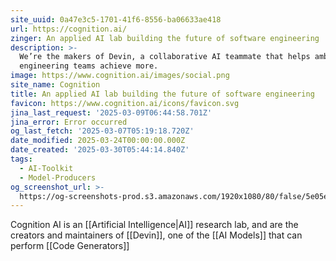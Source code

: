 ```yaml
---
site_uuid: 0a47e3c5-1701-41f6-8556-ba06633ae418
url: https://cognition.ai/
zinger: An applied AI lab building the future of software engineering
description: >-
  We’re the makers of Devin, a collaborative AI teammate that helps ambitious
  engineering teams achieve more.
image: https://www.cognition.ai/images/social.png
site_name: Cognition
title: An applied AI lab building the future of software engineering
favicon: https://www.cognition.ai/icons/favicon.svg
jina_last_request: '2025-03-09T06:44:58.701Z'
jina_error: Error occurred
og_last_fetch: '2025-03-07T05:19:18.720Z'
date_modified: 2025-03-24T00:00:00.000Z
date_created: '2025-03-30T05:44:14.840Z'
tags:
  - AI-Toolkit
  - Model-Producers
og_screenshot_url: >-
  https://og-screenshots-prod.s3.amazonaws.com/1920x1080/80/false/5e05e5035378609e6561af88712d58c3320bae57abff6db126da26a0f4c935bb.jpeg
---
```


Cognition AI is an [[Artificial Intelligence|AI]] research lab, and are the creators and maintainers of [[Devin]], one of the [[AI Models]] that can perform [[Code Generators]]
